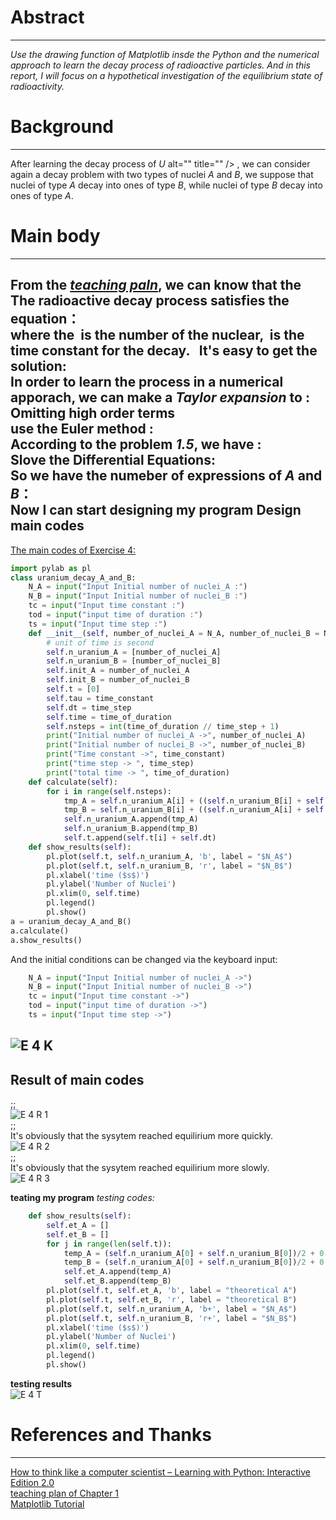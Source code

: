 # Abstract
-------
*Use the drawing function of Matplotlib insde the Python and the numerical approach to learn the decay process of radioactive particles. And in this report, I will focus on a hypothetical investigation of the equilibrium state of radioactivity.* 
# Background
--------
After learning the decay process of *U* alt="" title="" /> , we can consider again a decay problem with two types of nuclei *A* and *B*, we suppose that nuclei of type *A* decay into ones of type *B*, while nuclei of type *B* decay into ones of type *A*. 

# Main body
---------
From the [*teaching paln*](https://www.evernote.com/shard/s140/sh/d351f9a3-8076-4274-944b-7043e0ce8cf3/4f89e8630604ea23262f00b3ed11f8ad), we can know that the The radioactive decay process satisfies the equation： 
<img src="http://latex.codecogs.com/gif.latex?\frac{dN_{nuclear}}{dt}=-\frac{N_{nuclear}}{\tau}" alt="" title="" />   
where the <img src="http://latex.codecogs.com/gif.latex?N_{nuclear}" alt="" title="" /> is the **number of the nuclear**, <img src="http://latex.codecogs.com/gif.latex?\tau" alt="" title="" /> is the **time constant** for the decay.  
It's easy to get the solution:  
<img src="http://latex.codecogs.com/gif.latex?N_{nuclear}=N_{nuclear}(0)e^{-t/\tau}" alt="" title="" />   
In order to learn the process in a numerical apporach, we can make a *Taylor expansion* to <img src="http://latex.codecogs.com/gif.latex?N_{nuclear(t)}" alt="" title="" />:    
<img src="http://latex.codecogs.com/gif.latex?N_{nuclear}(t)=N_{nuclear}(0)+\frac{dN_{nuclerar}}{dt}t+\frac{1}{2}\frac{d^2N_{nucleaer}}{dt^2}+\cdots" alt="" title="" />  
Omitting high order terms  
<img src="http://latex.codecogs.com/gif.latex?N_{nuclear}(t)\approxN_{nuclear}(0)+\frac{dN_{nuclear}}{dt}t" alt="" title="" />  
use the **Euler method** :  
<img src="http://latex.codecogs.com/gif.latex?N_{nuclear}(t+\Deltat)\approxN_{nuclear}(t)-\frac{N_{nuclear}(t)}{\tau}\Deltat" alt="" title="" />  
According to the problem *1.5*, we have :  
<img src="http://latex.codecogs.com/gif.latex?\frac{dN_A}{dt}=\frac{N_B}{\tau}-\frac{N_A}{\tau}" alt="" title="" />  
<img src="http://latex.codecogs.com/gif.latex?\frac{dN_B}{dt}=\frac{N_A}{\tau}-\frac{N_B}{\tau}" alt="" title="" />   
Slove the Differential Equations:  
<img src="http://latex.codecogs.com/gif.latex?N_A(t)=\frac{1}{2}(N_{A0}+N_{B0})+\frac{1}{2}(N_{A0}-N_{B0})e^{\frac{-2t}{\tau}} " alt="" title="" />   
<img src="http://latex.codecogs.com/gif.latex?N_A(t)=\frac{1}{2}(N_{A0}+N_{B0})+\frac{1}{2}(N_{B0}-N_{A0})e^{\frac{-2t}{\tau}}" alt="" title="" />  
So we have the numeber of expressions of *A* and *B*：  
<img src="http://latex.codecogs.com/gif.latex?N_A(t+\Deltat)\approxN_A(t)+[\frac{N_{A0}}{\tau}+\frac{N_{B0}}{\tau}-\frac{2N_A(t)}{\tau}]\Deltat" alt="" title="" />  
<img src="http://latex.codecogs.com/gif.latex?N_B(t+\Deltat)\approxN_B(t)+[\frac{N_{A0}}{\tau}+\frac{N_{B0}}{\tau}-\frac{2N_B(t)}{\tau}]\Deltat" alt="" title="" />  
Now I can start designing my program
 **Design main codes**
 ------
[The main codes of Exercise 4:](https://github.com/MQdtc/computationalphysics_N2014301510099/blob/master/Codes/Exercise%204%20main.py)  
```python
import pylab as pl
class uranium_decay_A_and_B:
    N_A = input("Input Initial number of nuclei_A :")
    N_B = input("Input Initial number of nuclei_B :")
    tc = input("Input time constant :")
    tod = input("input time of duration :")
    ts = input("Input time step :")
    def __init__(self, number_of_nuclei_A = N_A, number_of_nuclei_B = N_B, time_constant = tc, time_of_duration = tod, time_step = ts):
        # unit of time is second
        self.n_uranium_A = [number_of_nuclei_A]
        self.n_uranium_B = [number_of_nuclei_B]
        self.init_A = number_of_nuclei_A
        self.init_B = number_of_nuclei_B
        self.t = [0]
        self.tau = time_constant
        self.dt = time_step
        self.time = time_of_duration
        self.nsteps = int(time_of_duration // time_step + 1)
        print("Initial number of nuclei_A ->", number_of_nuclei_A)
        print("Initial number of nuclei_B ->", number_of_nuclei_B)
        print("Time constant ->", time_constant)
        print("time step -> ", time_step)
        print("total time -> ", time_of_duration)
    def calculate(self):
        for i in range(self.nsteps):
            tmp_A = self.n_uranium_A[i] + ((self.n_uranium_B[i] + self.n_uranium_A[i]) / self.tau - 2 * self.n_uranium_A[i] / self.tau )* self.dt
            tmp_B = self.n_uranium_B[i] + ((self.n_uranium_A[i] + self.n_uranium_B[i]) / self.tau - 2 * self.n_uranium_B[i] / self.tau )* self.dt
            self.n_uranium_A.append(tmp_A)
            self.n_uranium_B.append(tmp_B)
            self.t.append(self.t[i] + self.dt) 
    def show_results(self):
        pl.plot(self.t, self.n_uranium_A, 'b', label = "$N_A$")
        pl.plot(self.t, self.n_uranium_B, 'r', label = "$N_B$")
        pl.xlabel('time ($s$)')
        pl.ylabel('Number of Nuclei')
        pl.xlim(0, self.time)
        pl.legend()
        pl.show()
a = uranium_decay_A_and_B()
a.calculate()
a.show_results()
```
And the initial conditions can be changed via the keyboard input:  
```python
    N_A = input("Input Initial number of nuclei_A ->")
    N_B = input("Input Initial number of nuclei_B ->")
    tc = input("Input time constant ->")
    tod = input("input time of duration ->")
    ts = input("Input time step ->")
```
 ![E 4 K](https://github.com/MQdtc/computationalphysics_N2014301510099/blob/master/Pictures/Exercise%204%20keyboard.PNG)
----------
**Result of main codes**
------
<img src="http://latex.codecogs.com/gif.latex?N_A=100" alt="" title="" />;<img src="http://latex.codecogs.com/gif.latex?N_B=0" alt="" title="" />;<img src="http://latex.codecogs.com/gif.latex?\tau=1(s)" alt="" title="" />   
![E 4 R 1](https://github.com/MQdtc/computationalphysics_N2014301510099/blob/master/Pictures/Exercise%204%20results%201.PNG)  
<img src="http://latex.codecogs.com/gif.latex?N_A=100" alt="" title="" />;<img src="http://latex.codecogs.com/gif.latex?N_B=0" alt="" title="" />;<img src="http://latex.codecogs.com/gif.latex?\tau=0.5(s)" alt="" title="" />  
It's obviously that the sysytem reached equilirium more quickly.  
![E 4 R 2](https://github.com/MQdtc/computationalphysics_N2014301510099/blob/master/Pictures/Exercise%204%20results%202.PNG)  
<img src="http://latex.codecogs.com/gif.latex?N_A=100" alt="" title="" />;<img src="http://latex.codecogs.com/gif.latex?N_B=0" alt="" title="" />;<img src="http://latex.codecogs.com/gif.latex?\tau=2(s)" alt="" title="" />  
It's obviously that the sysytem reached equilirium more slowly.  
![E 4 R 3](https://github.com/MQdtc/computationalphysics_N2014301510099/blob/master/Pictures/Exercise%204%20results%203.PNG)




**teating my program**
*testing codes:*  
```python
    def show_results(self):
        self.et_A = []
        self.et_B = []
        for j in range(len(self.t)):
            temp_A = (self.n_uranium_A[0] + self.n_uranium_B[0])/2 + 0.5 * (self.n_uranium_A[0] - self.n_uranium_B[0]) * np.exp(-2 * self.t[j] / self.tau)
            temp_B = (self.n_uranium_A[0] + self.n_uranium_B[0])/2 + 0.5 * (self.n_uranium_B[0] - self.n_uranium_A[0]) * np.exp(-2 * self.t[j] / self.tau)
            self.et_A.append(temp_A)
            self.et_B.append(temp_B)
        pl.plot(self.t, self.et_A, 'b', label = "theoretical A")
        pl.plot(self.t, self.et_B, 'r', label = "theoretical B")
        pl.plot(self.t, self.n_uranium_A, 'b+', label = "$N_A$")
        pl.plot(self.t, self.n_uranium_B, 'r+', label = "$N_B$")
        pl.xlabel('time ($s$)')
        pl.ylabel('Number of Nuclei')
        pl.xlim(0, self.time)
        pl.legend()
        pl.show()
```  
 **testing results**    
![E 4 T](https://github.com/MQdtc/computationalphysics_N2014301510099/blob/master/Pictures/Exercise%204%20testing.PNG)



# References and Thanks
------
[How to think like a computer scientist – Learning with Python: Interactive Edition 2.0](http://interactivepython.org/runestone/static/thinkcspy/index.html)  
[teaching plan of Chapter 1](https://www.evernote.com/shard/s140/sh/d351f9a3-8076-4274-944b-7043e0ce8cf3/4f89e8630604ea23262f00b3ed11f8ad)  
[Matplotlib Tutorial](https://www.evernote.com/shard/s140/sh/d13e46ed-7170-4c8f-8792-48cc84d67473/a24cb1d43b9a6504626d97ac279078c0)




